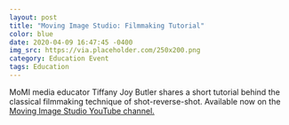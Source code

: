 ```yaml
---
layout: post
title: "Moving Image Studio: Filmmaking Tutorial"
color: blue
date: 2020-04-09 16:47:45 -0400
img_src: https://via.placeholder.com/250x200.png
category: Education Event
tags: Education
---
```


MoMI media educator Tiffany Joy Butler shares a short tutorial behind the classical filmmaking technique of shot-reverse-shot.
Available now on the [Moving Image Studio YouTube channel.](https://youtu.be/S0YUzGdN06g)
